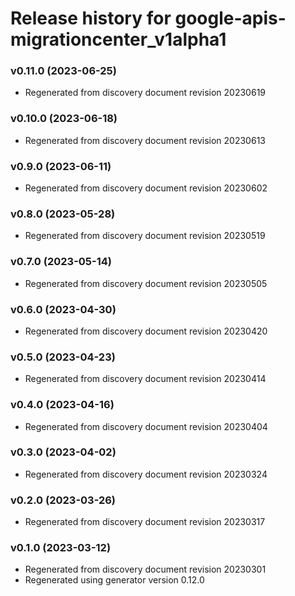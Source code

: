 # Release history for google-apis-migrationcenter_v1alpha1

### v0.11.0 (2023-06-25)

* Regenerated from discovery document revision 20230619

### v0.10.0 (2023-06-18)

* Regenerated from discovery document revision 20230613

### v0.9.0 (2023-06-11)

* Regenerated from discovery document revision 20230602

### v0.8.0 (2023-05-28)

* Regenerated from discovery document revision 20230519

### v0.7.0 (2023-05-14)

* Regenerated from discovery document revision 20230505

### v0.6.0 (2023-04-30)

* Regenerated from discovery document revision 20230420

### v0.5.0 (2023-04-23)

* Regenerated from discovery document revision 20230414

### v0.4.0 (2023-04-16)

* Regenerated from discovery document revision 20230404

### v0.3.0 (2023-04-02)

* Regenerated from discovery document revision 20230324

### v0.2.0 (2023-03-26)

* Regenerated from discovery document revision 20230317

### v0.1.0 (2023-03-12)

* Regenerated from discovery document revision 20230301
* Regenerated using generator version 0.12.0

